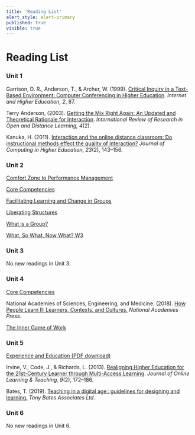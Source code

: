 ```yaml
---
title: 'Reading List'
alert_style: alert-primary
published: true
visible: true
---
```


# Reading List
### Unit 1
Garrison, D. R., Anderson, T., & Archer, W. (1999). [Critical Inquiry in a Text-Based Environment: Computer Conferencing in Higher Education](https://www-sciencedirect-com.ezproxy.student.twu.ca/science/article/pii/S1096751600000166). *Internet and Higher Education, 2*, 87.


Terry Anderson, (2003). [Getting the Mix Right Again: An Updated and Theoretical Rationale for Interaction](https://ezproxy.student.twu.ca/login?url=http://search.ebscohost.com/login.aspx?direct=true&site=eds-live&scope=site&db=edsdoj&AN=edsdoj.1535984d442f42bea7872570fad07441
). *International Review of Research in Open and Distance Learning, 4*(2).

Kanuka, H. (2011). [Interaction and the online distance classroom: Do instructional methods effect the quality of interaction?](https://doi.org/10.1007/s12528-011-9049-4) *Journal of Computing in Higher Education, 23*(2), 143–156.

### Unit 2
[Comfort Zone to Performance Management](https://www.researchgate.net/publication/228957278_From_Comfort_Zone_to_Performance_Management)

[Core Competencies](https://www.iaf-world.org/site/professional/core-competencies)

[Facilitating Learning and Change in Groups](https://infed.org/mobi/facilitating-learning-and-change-in-groups-and-group-sessions/)

[Liberating Structures](https://player.vimeo.com/video/364868276)

[What is a Group?](https://infed.org/mobi/what-is-a-group/)

[What, So What, Now What? W3](http://www.liberatingstructures.com/9-what-so-what-now-what-w/)

### Unit 3
No new readings in Unit 3.

### Unit 4
[Core Competencies](https://coachfederation.org/core-competencies)

National Academies of Sciences, Engineering, and Medicine. (2018). [How People Learn II: Learners, Contexts, and Cultures.](https://doi.org/10.17226/24783) *National Academies Press.*

[The Inner Game of Work](https://thesystemsthinker.com/the-inner-game-of-work-building-capability-in-the-workplace/)

### Unit 5
[Experience and Education (PDF download)](http://ruby.fgcu.edu/courses/ndemers/colloquium/experienceducationdewey.pdf)

Irvine, V., Code, J., & Richards, L. (2013). [Realigning Higher Education for the 21st-Century Learner through Multi-Access Learning](https://ezproxy.student.twu.ca/login?url=http://search.ebscohost.com/login.aspx?direct=true&site=eds-live&scope=site&db=edb&AN=90241774
). *Journal of Online Learning & Teaching, 9*(2), 172–186.

Bates, T. (2019). [Teaching in a digital age : guidelines for designing and learning.](https://ezproxy.student.twu.ca/login?url=http://search.ebscohost.com/login.aspx?direct=true&site=eds-live&scope=site&db=edsbcc&AN=edsbcc.bcotR000321) *Tony Bates Associates Ltd.*


### Unit 6
No new readings in Unit 6.
